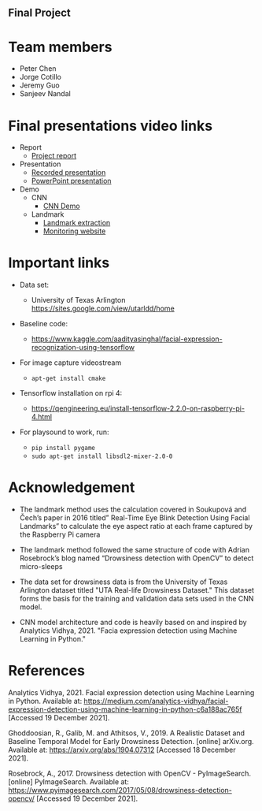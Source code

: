 ## Final Project

# Team members
* Peter Chen
* Jorge Cotillo
* Jeremy Guo
* Sanjeev Nandal

# Final presentations video links
  * Report
    * [Project report](https://1drv.ms/w/s!Aqk-ltMQf5hamz8kTLw6veyveFsX?e=GWdt1v)
  * Presentation
    * [Recorded presentation](https://1drv.ms/v/s!Aqk-ltMQf5hamBquFCyuObmvhIE2?e=UlOe5a)
    * [PowerPoint presentation](https://1drv.ms/p/s!Aqk-ltMQf5hamBT8sNHEeF-S01kK?e=YmXmHN)
  * Demo
    * CNN
      * [CNN Demo](https://1drv.ms/v/s!Aqk-ltMQf5hamzSLoh1ttGQgzS0m?e=ym3bjP)
    * Landmark
      * [Landmark extraction](https://1drv.ms/v/s!Aqk-ltMQf5hamBsMahnw_wUIq2qx?e=eLRMWi)
      * [Monitoring website](https://1drv.ms/v/s!Aqk-ltMQf5hamzN37OUA7HWE-FtC?e=D1ph3b)

# Important links

* Data set:
  * University of Texas Arlington https://sites.google.com/view/utarldd/home

* Baseline code:
  * https://www.kaggle.com/aadityasinghal/facial-expression-recognization-using-tensorflow

* For image capture videostream
  * `apt-get install cmake`

* Tensorflow installation on rpi 4:
  * https://qengineering.eu/install-tensorflow-2.2.0-on-raspberry-pi-4.html

* For playsound to work, run:
  * `pip install pygame`
  * `sudo apt-get install libsdl2-mixer-2.0-0`

# Acknowledgement
* The landmark method uses the calculation covered in Soukupová and Čech’s paper in 2016 titled” Real-Time Eye Blink Detection Using Facial Landmarks” to calculate the eye aspect ratio at each frame captured by the Raspberry Pi camera 
* The landmark method followed the same structure of code with Adrian Rosebrock’s blog named “Drowsiness detection with OpenCV” to detect micro-sleeps

* The data set for drowsiness data is from the University of Texas Arlington dataset titled "UTA Real-life Drowsiness Dataset." This dataset forms the basis for the training and validation data sets used in the CNN model.

* CNN model architecture and code is heavily based on and inspired by Analytics Vidhya, 2021. "Facia expression detection using Machine Learning in Python."

# References
Analytics Vidhya, 2021. Facial expression detection using Machine Learning in Python. Available at: <https://medium.com/analytics-vidhya/facial-expression-detection-using-machine-learning-in-python-c6a188ac765f> [Accessed 19 December 2021].


Ghoddoosian, R., Galib, M. and Athitsos, V., 2019. A Realistic Dataset and Baseline Temporal Model for Early Drowsiness Detection. [online] arXiv.org. Available at: <https://arxiv.org/abs/1904.07312> [Accessed 18 December 2021].

Rosebrock, A., 2017. Drowsiness detection with OpenCV - PyImageSearch. [online] PyImageSearch. Available at: <https://www.pyimagesearch.com/2017/05/08/drowsiness-detection-opencv/> [Accessed 19 December 2021].





